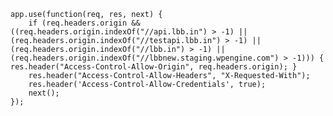     app.use(function(req, res, next) {
    	if (req.headers.origin && ((req.headers.origin.indexOf("//api.lbb.in") > -1) || (req.headers.origin.indexOf("//testapi.lbb.in") > -1) || (req.headers.origin.indexOf("//lbb.in") > -1) || (req.headers.origin.indexOf("//lbbnew.staging.wpengine.com") > -1))) { res.header("Access-Control-Allow-Origin", req.headers.origin); }
    	res.header("Access-Control-Allow-Headers", "X-Requested-With");
    	res.header('Access-Control-Allow-Credentials', true);
    	next();
    });
